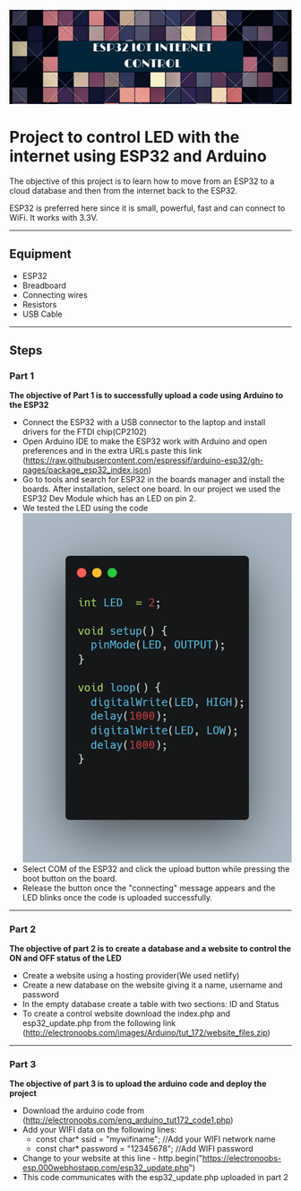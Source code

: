 ![Esp logo](esp32.png)

# Project to control LED with the internet using ESP32 and Arduino

The objective of this project is to learn how to move from an ESP32 to a cloud database and then from the internet back to the ESP32.

ESP32 is preferred here since it is small, powerful, fast and can connect to WiFi. It works with 3.3V.

---
## Equipment
- ESP32
- Breadboard
- Connecting wires
- Resistors
- USB Cable

---
## Steps
### Part 1
**The objective of Part 1 is to successfully upload a code using Arduino to the ESP32**
- Connect the ESP32 with a USB connector to the laptop and install drivers for the FTDI chip(CP2102)
- Open Arduino IDE to make the ESP32 work with Arduino and open preferences and in the extra URLs paste this link (https://raw.githubusercontent.com/espressif/arduino-esp32/gh-pages/package_esp32_index.json)
- Go to tools and search for ESP32 in the boards manager and install the boards. After installation, select one board. In our project we used the ESP32 Dev Module which has an LED on pin 2.
- We tested the LED using the code ![Test Code](code1.png)
- Select COM of the ESP32 and click the upload button while pressing the boot button on the board.
- Release the button once the "connecting" message appears and the LED blinks once the code is uploaded successfully.
---
### Part 2
**The objective of part 2 is to create a database and a website to control the ON and OFF status of the LED**
- Create a website using a hosting provider(We used netlify)
- Create a new database on the website giving it a name, username and password
- In the empty database create a table with two sections: ID and Status 
- To create a control website download the index.php and esp32_update.php from the following link (http://electronoobs.com/images/Arduino/tut_172/website_files.zip)
---
### Part 3
**The objective of part 3 is to upload the arduino code and deploy the project**
- Download the arduino code from (http://electronoobs.com/eng_arduino_tut172_code1.php)
- Add your WIFI data on the following lines:
    - const char* ssid = "mywifiname";               //Add your WIFI network name 
    - const char* password = "12345678";            //Add WIFI password
- Change to your website at this line - http.begin("https://electronoobs-esp.000webhostapp.com/esp32_update.php")
- This code communicates with the esp32_update.php uploaded in part 2
